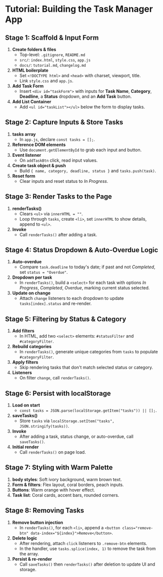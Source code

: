 # Tutorial: Building the Task Manager App

## Stage 1: Scaffold & Input Form
1. **Create folders & files**  
   - Top-level: `.gitignore`, `README.md`  
   - `src/`: `index.html`, `style.css`, `app.js`  
   - `docs/`: `tutorial.md`, `changelog.md`
2. **HTML boilerplate**  
   - Set `<!DOCTYPE html>` and `<head>` with charset, viewport, title.  
   - Link `style.css` and `app.js`.  
3. **Add Task Form**  
   - Insert `<div id="taskForm">` with inputs for **Task Name**, **Category**, **Deadline**, a **Status** dropdown, and an **Add Task** button.  
4. **Add List Container**  
   - Add `<ul id="taskList"></ul>` below the form to display tasks.

## Stage 2: Capture Inputs & Store Tasks
1. **tasks array**  
   - In `app.js`, declare `const tasks = [];`.  
2. **Reference DOM elements**  
   - Use `document.getElementById` to grab each input and button.  
3. **Event listener**  
   - On `addTaskBtn` click, read input values.  
4. **Create task object & push**  
   - Build `{ name, category, deadline, status }` and `tasks.push(task)`.  
5. **Reset form**  
   - Clear inputs and reset status to *In Progress*.

## Stage 3: Render Tasks to the Page
1. **renderTasks()**  
   - Clears `<ul>` via `innerHTML = ""`.  
   - Loop through `tasks`, create `<li>`, set `innerHTML` to show details, append to `<ul>`.  
2. **Invoke**  
   - Call `renderTasks()` after adding a task.

## Stage 4: Status Dropdown & Auto-Overdue Logic
1. **Auto-overdue**  
   - Compare `task.deadline` to today's date; if past and not *Completed*, set `status = "Overdue"`.  
2. **Dropdown per task**  
   - In `renderTasks()`, build a `<select>` for each task with options *In Progress*, *Completed*, *Overdue*, marking current status selected.  
3. **Update on change**  
   - Attach `change` listeners to each dropdown to update `tasks[index].status` and re-render.

## Stage 5: Filtering by Status & Category
1. **Add filters**  
   - In HTML, add two `<select>` elements: `#statusFilter` and `#categoryFilter`.  
2. **Rebuild categories**  
   - In `renderTasks()`, generate unique categories from `tasks` to populate `#categoryFilter`.  
3. **Apply filters**  
   - Skip rendering tasks that don't match selected status or category.  
4. **Listeners**  
   - On filter `change`, call `renderTasks()`.

## Stage 6: Persist with localStorage
1. **Load on start**  
   - `const tasks = JSON.parse(localStorage.getItem("tasks")) || [];`.  
2. **saveTasks()**  
   - Store `tasks` via `localStorage.setItem("tasks", JSON.stringify(tasks))`.  
3. **Invoke**  
   - After adding a task, status change, or auto-overdue, call `saveTasks()`.  
4. **Initial render**  
   - Call `renderTasks()` on page load.

## Stage 7: Styling with Warm Palette
1. **body styles**: Soft ivory background, warm brown text.  
2. **Form & filters**: Flex layout, coral borders, peach inputs.  
3. **Buttons**: Warm orange with hover effect.  
4. **Task list**: Coral cards, accent bars, rounded corners.

## Stage 8: Removing Tasks
1. **Remove button injection**  
   - In `renderTasks()`, for each `<li>`, append a `<button class="remove-btn" data-index="${index}">Remove</button>`.  
2. **Delete logic**  
   - After rendering, attach `click` listeners to `.remove-btn` elements.  
   - In the handler, use `tasks.splice(index, 1)` to remove the task from the array.  
3. **Persist & re-render**  
   - Call `saveTasks()` then `renderTasks()` after deletion to update UI and storage.  
